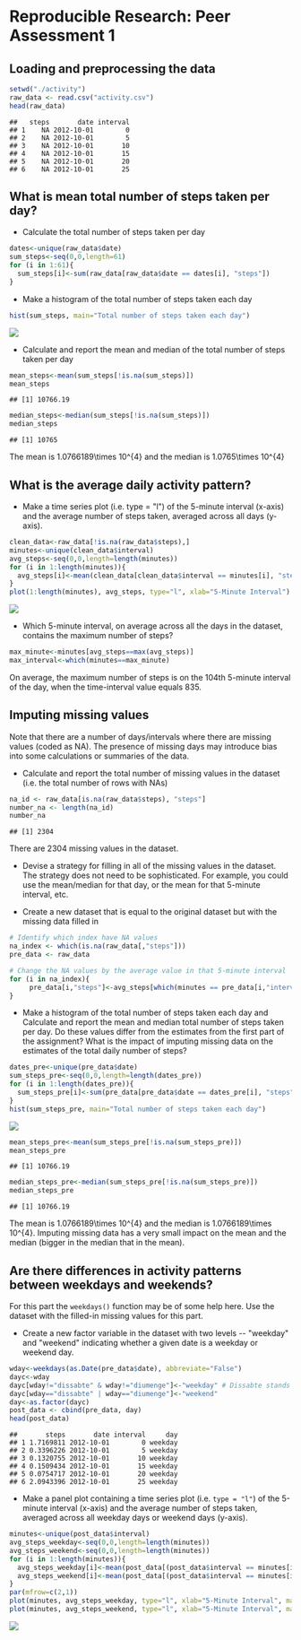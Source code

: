# Reproducible Research: Peer Assessment 1


## Loading and preprocessing the data

```r
setwd("./activity")
raw_data <- read.csv("activity.csv")
head(raw_data)
```

```
##   steps       date interval
## 1    NA 2012-10-01        0
## 2    NA 2012-10-01        5
## 3    NA 2012-10-01       10
## 4    NA 2012-10-01       15
## 5    NA 2012-10-01       20
## 6    NA 2012-10-01       25
```
## What is mean total number of steps taken per day?

- Calculate the total number of steps taken per day

```r
dates<-unique(raw_data$date)
sum_steps<-seq(0,0,length=61)
for (i in 1:61){
  sum_steps[i]<-sum(raw_data[raw_data$date == dates[i], "steps"])
}
```


- Make a histogram of the total number of steps taken each day

```r
hist(sum_steps, main="Total number of steps taken each day")
```

![](PA1_template_files/figure-html/unnamed-chunk-3-1.png) 


- Calculate and report the mean and median of the total number of steps taken per day

```r
mean_steps<-mean(sum_steps[!is.na(sum_steps)])
mean_steps
```

```
## [1] 10766.19
```

```r
median_steps<-median(sum_steps[!is.na(sum_steps)])
median_steps
```

```
## [1] 10765
```
The mean is 1.0766189\times 10^{4} and the median is 1.0765\times 10^{4}

## What is the average daily activity pattern?
- Make a time series plot (i.e. type = "l") of the 5-minute interval (x-axis) and the average number of steps taken, averaged across all days (y-axis).

```r
clean_data<-raw_data[!is.na(raw_data$steps),]
minutes<-unique(clean_data$interval)
avg_steps<-seq(0,0,length=length(minutes))
for (i in 1:length(minutes)){
  avg_steps[i]<-mean(clean_data[clean_data$interval == minutes[i], "steps"])
}
plot(1:length(minutes), avg_steps, type="l", xlab="5-Minute Interval")
```

![](PA1_template_files/figure-html/unnamed-chunk-5-1.png) 

- Which 5-minute interval, on average across all the days in the dataset, contains the maximum number of steps?

```r
max_minute<-minutes[avg_steps==max(avg_steps)]
max_interval<-which(minutes==max_minute)
```
On average, the maximum number of steps is on the 104th 5-minute interval of the day, when the time-interval value equals 835. 

## Imputing missing values
Note that there are a number of days/intervals where there are missing values (coded as NA). The presence of missing days may introduce bias into some calculations or summaries of the data.

- Calculate and report the total number of missing values in the dataset (i.e. the total number of rows with NAs)

```r
na_id <- raw_data[is.na(raw_data$steps), "steps"]
number_na <- length(na_id)
number_na
```

```
## [1] 2304
```
There are 2304 missing values in the dataset.

- Devise a strategy for filling in all of the missing values in the dataset. The strategy does not need to be sophisticated. For example, you could use the mean/median for that day, or the mean for that 5-minute interval, etc.

- Create a new dataset that is equal to the original dataset but with the missing data filled in


```r
# Identify which index have NA values
na_index <- which(is.na(raw_data[,"steps"]))
pre_data <- raw_data

# Change the NA values by the average value in that 5-minute interval
for (i in na_index){
     pre_data[i,"steps"]<-avg_steps[which(minutes == pre_data[i,"interval"])]
}
```
- Make a histogram of the total number of steps taken each day and Calculate and report the mean and median total number of steps taken per day. Do these values differ from the estimates from the first part of the assignment? What is the impact of imputing missing data on the estimates of the total daily number of steps?

```r
dates_pre<-unique(pre_data$date)
sum_steps_pre<-seq(0,0,length=length(dates_pre))
for (i in 1:length(dates_pre)){
  sum_steps_pre[i]<-sum(pre_data[pre_data$date == dates_pre[i], "steps"])
}
hist(sum_steps_pre, main="Total number of steps taken each day")
```

![](PA1_template_files/figure-html/unnamed-chunk-9-1.png) 

```r
mean_steps_pre<-mean(sum_steps_pre[!is.na(sum_steps_pre)])
mean_steps_pre
```

```
## [1] 10766.19
```

```r
median_steps_pre<-median(sum_steps_pre[!is.na(sum_steps_pre)])
median_steps_pre
```

```
## [1] 10766.19
```
The mean is 1.0766189\times 10^{4} and the median is 1.0766189\times 10^{4}.
Imputing missing data has a very small impact on the mean and the median (bigger in the median that in the mean).

## Are there differences in activity patterns between weekdays and weekends?
For this part the `weekdays()` function may be of some help here. Use
the dataset with the filled-in missing values for this part.

- Create a new factor variable in the dataset with two levels -- "weekday" and "weekend" indicating whether a given date is a weekday or weekend day.

```r
wday<-weekdays(as.Date(pre_data$date), abbreviate="False")
dayc<-wday
dayc[wday!="dissabte" & wday!="diumenge"]<-"weekday" # Dissabte stands for Saturday and Diumenge stands for Sunday.
dayc[wday=="dissabte" | wday=="diumenge"]<-"weekend"
day<-as.factor(dayc)
post_data <- cbind(pre_data, day)
head(post_data)
```

```
##       steps       date interval     day
## 1 1.7169811 2012-10-01        0 weekday
## 2 0.3396226 2012-10-01        5 weekday
## 3 0.1320755 2012-10-01       10 weekday
## 4 0.1509434 2012-10-01       15 weekday
## 5 0.0754717 2012-10-01       20 weekday
## 6 2.0943396 2012-10-01       25 weekday
```

- Make a panel plot containing a time series plot (i.e. `type = "l"`) of the 5-minute interval (x-axis) and the average number of steps taken, averaged across all weekday days or weekend days (y-axis).

```r
minutes<-unique(post_data$interval)
avg_steps_weekday<-seq(0,0,length=length(minutes))
avg_steps_weekend<-seq(0,0,length=length(minutes))
for (i in 1:length(minutes)){
  avg_steps_weekday[i]<-mean(post_data[(post_data$interval == minutes[i])|(post_data$day=="weekday"), "steps"])
  avg_steps_weekend[i]<-mean(post_data[(post_data$interval == minutes[i])|(post_data$day=="weekend"), "steps"])
}
par(mfrow=c(2,1))
plot(minutes, avg_steps_weekday, type="l", xlab="5-Minute Interval", main="Average steps during the weekdays")
plot(minutes, avg_steps_weekend, type="l", xlab="5-Minute Interval", main="Average steps during the weekends")
```

![](PA1_template_files/figure-html/unnamed-chunk-11-1.png) 

